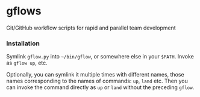 # gflows
Git/GitHub workflow scripts for rapid and parallel team development

### Installation
Symlink `gflow.py` into `~/bin/gflow`, or somewhere else in your `$PATH`.
Invoke as `gflow up`, etc.

Optionally, you can symlink it multiple times with different names, 
those names corresponding to the names of commands: `up`, `land` etc.
Then you can invoke the command directly as `up` or `land` without the preceding `gflow`.
